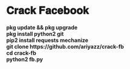 # 𝐂𝐫𝐚𝐜𝐤 𝐅𝐚𝐜𝐞𝐛𝐨𝐨𝐤
<p>
<b>
pkg update && pkg upgrade<br>
pkg install python2 git<br>
pip2 install requests mechanize<br>
git clone https://github.com/ariyazz/crack-fb<br>
cd crack-fb<br>
python2 fb.py
<br>
